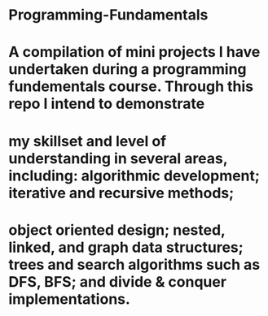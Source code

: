 # Programming-Fundamentals

# A compilation of mini projects I have undertaken during a programming fundementals course. Through this repo I intend to demonstrate
# my skillset and level of understanding in several areas, including: algorithmic development; iterative and recursive methods; 
# object oriented design; nested, linked, and graph data structures; trees and search algorithms such as DFS, BFS; and divide & conquer implementations.
